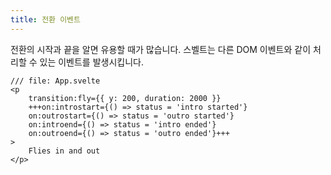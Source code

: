 ```yaml
---
title: 전환 이벤트
---
```


전환의 시작과 끝을 알면 유용할 때가 많습니다. 스벨트는 다른 DOM 이벤트와 같이 처리할 수 있는 이벤트를 발생시킵니다.

```svelte
/// file: App.svelte
<p
	transition:fly={{ y: 200, duration: 2000 }}
	+++on:introstart={() => status = 'intro started'}
	on:outrostart={() => status = 'outro started'}
	on:introend={() => status = 'intro ended'}
	on:outroend={() => status = 'outro ended'}+++
>
	Flies in and out
</p>
```
